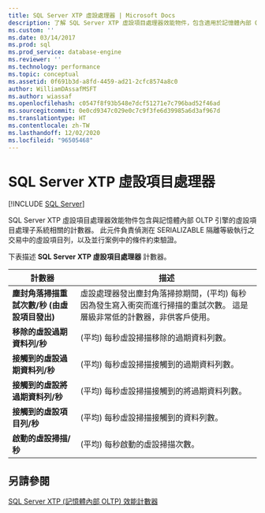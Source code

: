 ```yaml
---
title: SQL Server XTP 虛設處理器 | Microsoft Docs
description: 了解 SQL Server XTP 虛設項目處理器效能物件，包含適用於記憶體內部 OLTP 引擎虛設項目處理子系統的計數器。
ms.custom: ''
ms.date: 03/14/2017
ms.prod: sql
ms.prod_service: database-engine
ms.reviewer: ''
ms.technology: performance
ms.topic: conceptual
ms.assetid: 0f691b3d-a8fd-4459-ad21-2cfc8574a8c0
author: WilliamDAssafMSFT
ms.author: wiassaf
ms.openlocfilehash: c0547f8f93b548e7dcf51271e7c796bad52f46ad
ms.sourcegitcommit: 0e0cd9347c029e0c7c9f3fe6d39985a6d3af967d
ms.translationtype: HT
ms.contentlocale: zh-TW
ms.lasthandoff: 12/02/2020
ms.locfileid: "96505468"
---
```

# <a name="sql-server-xtp-phantom-processor"></a>SQL Server XTP 虛設項目處理器
 [!INCLUDE [SQL Server](../../includes/applies-to-version/sqlserver.md)]

  SQL Server XTP 虛設項目處理器效能物件包含與記憶體內部 OLTP 引擎的虛設項目處理子系統相關的計數器。 此元件負責偵測在 SERIALIZABLE 隔離等級執行之交易中的虛設項目列，以及並行案例中的條件約束驗證。  
  
 下表描述 **SQL Server XTP 虛設項目處理器** 計數器。  
  
|計數器|描述|  
|-------------|-----------------|  
|**塵封角落掃描重試次數/秒 (由虛設項目發出)**|虛設處理器發出塵封角落掃掠期間，(平均) 每秒因為發生寫入衝突而進行掃描的重試次數。 這是層級非常低的計數器，非供客戶使用。|  
|**移除的虛設過期資料列/秒**|(平均) 每秒虛設掃描移除的過期資料列數。|  
|**接觸到的虛設過期資料列/秒**|(平均) 每秒虛設掃描接觸到的過期資料列數。|  
|**接觸到的虛設將過期資料列/秒**|(平均) 每秒虛設掃描接觸到的將過期資料列數。|  
|**接觸到的虛設項目列/秒**|(平均) 每秒虛設掃描接觸到的資料列數。|  
|**啟動的虛設掃描/秒**|(平均) 每秒啟動的虛設掃描次數。|  
  
## <a name="see-also"></a>另請參閱  
 [SQL Server XTP &#40;記憶體內部 OLTP&#41; 效能計數器](../../relational-databases/performance-monitor/sql-server-xtp-in-memory-oltp-performance-counters.md)  
  
  
